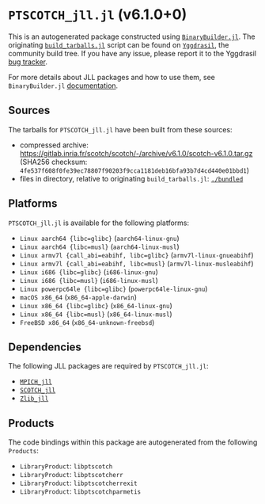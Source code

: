 # `PTSCOTCH_jll.jl` (v6.1.0+0)

This is an autogenerated package constructed using [`BinaryBuilder.jl`](https://github.com/JuliaPackaging/BinaryBuilder.jl). The originating [`build_tarballs.jl`](https://github.com/JuliaPackaging/Yggdrasil/blob/23edb54d51795134eaccdbb0aba801bf3cb20617/P/PTSCOTCH/build_tarballs.jl) script can be found on [`Yggdrasil`](https://github.com/JuliaPackaging/Yggdrasil/), the community build tree.  If you have any issue, please report it to the Yggdrasil [bug tracker](https://github.com/JuliaPackaging/Yggdrasil/issues).

For more details about JLL packages and how to use them, see `BinaryBuilder.jl` [documentation](https://juliapackaging.github.io/BinaryBuilder.jl/dev/jll/).

## Sources

The tarballs for `PTSCOTCH_jll.jl` have been built from these sources:

* compressed archive: https://gitlab.inria.fr/scotch/scotch/-/archive/v6.1.0/scotch-v6.1.0.tar.gz (SHA256 checksum: `4fe537f608f0fe39ec78807f90203f9cca1181deb16bfa93b7d4cd440e01bbd1`)
* files in directory, relative to originating `build_tarballs.jl`: [`./bundled`](https://github.com/JuliaPackaging/Yggdrasil/tree/23edb54d51795134eaccdbb0aba801bf3cb20617/P/PTSCOTCH/bundled)

## Platforms

`PTSCOTCH_jll.jl` is available for the following platforms:

* `Linux aarch64 {libc=glibc}` (`aarch64-linux-gnu`)
* `Linux aarch64 {libc=musl}` (`aarch64-linux-musl`)
* `Linux armv7l {call_abi=eabihf, libc=glibc}` (`armv7l-linux-gnueabihf`)
* `Linux armv7l {call_abi=eabihf, libc=musl}` (`armv7l-linux-musleabihf`)
* `Linux i686 {libc=glibc}` (`i686-linux-gnu`)
* `Linux i686 {libc=musl}` (`i686-linux-musl`)
* `Linux powerpc64le {libc=glibc}` (`powerpc64le-linux-gnu`)
* `macOS x86_64` (`x86_64-apple-darwin`)
* `Linux x86_64 {libc=glibc}` (`x86_64-linux-gnu`)
* `Linux x86_64 {libc=musl}` (`x86_64-linux-musl`)
* `FreeBSD x86_64` (`x86_64-unknown-freebsd`)

## Dependencies

The following JLL packages are required by `PTSCOTCH_jll.jl`:

* [`MPICH_jll`](https://github.com/JuliaBinaryWrappers/MPICH_jll.jl)
* [`SCOTCH_jll`](https://github.com/JuliaBinaryWrappers/SCOTCH_jll.jl)
* [`Zlib_jll`](https://github.com/JuliaBinaryWrappers/Zlib_jll.jl)

## Products

The code bindings within this package are autogenerated from the following `Products`:

* `LibraryProduct`: `libptscotch`
* `LibraryProduct`: `libptscotcherr`
* `LibraryProduct`: `libptscotcherrexit`
* `LibraryProduct`: `libptscotchparmetis`
